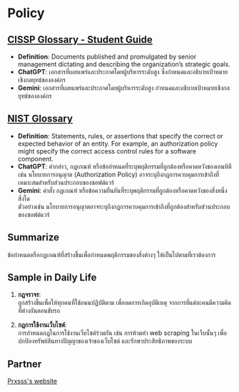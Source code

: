 # Policy

## [CISSP Glossary - Student Guide](https://www.isc2.org/certifications/cissp/cissp-student-glossary)

- **Definition**: Documents published and promulgated by senior management dictating and describing the organization’s strategic goals.
- **ChatGPT**: เอกสารที่เผยแพร่และประกาศโดยผู้บริหารระดับสูง ซึ่งกำหนดและอธิบายเป้าหมายเชิงกลยุทธ์ขององค์กร​
- **Gemini**: เอกสารที่เผยแพร่และประกาศโดยผู้บริหารระดับสูง กำหนดและอธิบายเป้าหมายเชิงกลยุทธ์ขององค์กร​

## [NIST Glossary](https://csrc.nist.gov/glossary)

- **Definition**: Statements, rules, or assertions that specify the correct or expected behavior of an entity. For example, an authorization policy might specify the correct access control rules for a software component.
- **ChatGPT**: คำกล่าว, กฎเกณฑ์ หรือข้อกำหนดที่ระบุพฤติกรรมที่ถูกต้องหรือคาดหวังของเอนทิตี  
  เช่น นโยบายการอนุญาต (Authorization Policy) อาจระบุถึงกฎการควบคุมการเข้าถึงที่เหมาะสมสำหรับส่วนประกอบของซอฟต์แวร์
- **Gemini**: คำสั่ง กฎเกณฑ์ หรือข้อความยืนยันที่ระบุพฤติกรรมที่ถูกต้องหรือคาดหวังของสิ่งหนึ่งสิ่งใด  
  ตัวอย่างเช่น นโยบายการอนุญาตอาจระบุถึงกฎการควบคุมการเข้าถึงที่ถูกต้องสำหรับส่วนประกอบของซอฟต์แวร์

## Summarize

ข้อกำหนดหรือกฏเกณฑ์ที่สร้างขึ้นเพื่อกำหนดพฤติกรรมของสิ่งต่างๆ ให้เป็นไปตามที่เราต้องการ

## Sample in Daily Life

1. **กฎจราจร**:  
   ถูกสร้างขึ้นเพื่อให้ทุกคนที่ใช้ถนนปฏิบัติตาม เพื่อลดการเกิดอุบัติเหตุ จากการที่แต่ละคนมีความคิดที่ต่างกันตอนขับรถ

2. **กฎการใช้งานเว็บไซต์**:  
   การกำหนดกฎในการใช้งานเว็บไซต์ร่วมกัน เช่น การห้ามทำ web scraping ในเว็บนั้นๆ เพื่อปกป้องทรัพย์สินทางปัญญาของเจ้าของเว็บไซต์ และรักษาประสิทธิภาพของระบบ

## Partner

[Prxsss's website](https://prxsss.github.io/policy)
